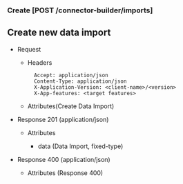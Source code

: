### Create [POST /connector-builder/imports]

## Create new data import
+ Request
    + Headers

            Accept: application/json
            Content-Type: application/json
            X-Application-Version: <client-name>/<version>
            X-App-features: <target features>
          
    + Attributes(Create Data Import)

+ Response 201 (application/json)

    + Attributes
        
        + data (Data Import, fixed-type)
    
+ Response 400 (application/json)
              
    + Attributes (Response 400)

<!-- include(../../error_responses.md) -->
